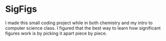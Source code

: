 # SigFigs
I made this small coding project while in both chemistry and my intro to computer science class. I figured that the best way to learn how significant figures work is by picking it apart piece by piece. 

